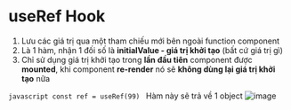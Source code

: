<h1>useRef Hook</h1>

1. Lưu các giá trị qua một tham chiếu mới bên ngoài function component
2. Là 1 hàm, nhận 1 đối số là **initialValue - giá trị khởi tạo** (bất cứ giá trị gì)
3. Chỉ sử dụng giá trị khởi tạo trong **lần đầu tiên** component được **mounted**, khi component **re-render** nó sẽ **không dùng lại giá trị khởi tạo** nữa

`javascript
  const ref = useRef(99)
 `
Hàm này sẽ trả về 1 object
![image](https://user-images.githubusercontent.com/68543789/139522158-3e054fb1-6ea7-4e75-b9cf-08a47d3a6448.png)

